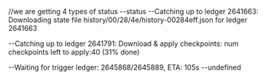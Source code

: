 //we are getting 4 types of status
--status
  --Catching up to ledger 2641663: Downloading state file history/00/28/4e/history-00284eff.json for ledger 2641663
 
  --Catching up to ledger 2641791: Download & apply checkpoints: num checkpoints left to apply:40 (31% done)

  --Waiting for trigger ledger: 2645868/2645889, ETA: 105s
  --undefined
  